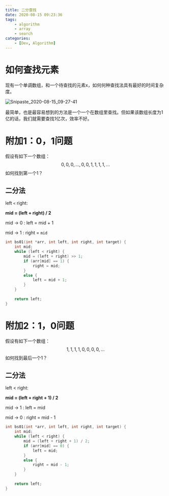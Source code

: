 ```yaml
---
title: 二分查找
date: 2020-08-15 09:23:36
tags:
    - algorithm
    - array
    - search
categories:
    - [Dev, Algorithm]
---
```




# 如何查找元素

现有一个单调数组，和一个待查找的元素x，如何何种查找法具有最好的时间复杂度。

![Snipaste_2020-08-15_09-27-41](..\_img\Snipaste_2020-08-15_09-27-41.png)

最简单，也是最容易想到的方法是一个一个在数组里查找。但如果该数组长度为1亿的话，我们就需要查找1亿次，效率不好。



# 附加1：0，1问题

假设有如下一个数组：
$$
0, 0, 0, ... , 0, 0, 1, 1, 1, 1, ...
$$
如何找到第一个1？



## 二分法

left `<` right:

**mid = (left + right) / 2**

mid -> 0 : left = mid + 1

mid -> 1 : right = `mid`



```c++
int bs01(int *arr, int left, int right, int target) {
    int mid;
    while (left < right) {
        mid = (left + right) >> 1;
        if (arr[mid] == 1) {
            right = mid;
        }
        else {
            left = mid + 1;
        }
    }
    
    return left;
}
```





# 附加2：1，0问题

假设有如下一个数组：
$$
1, 1, 1, 1, 0, 0, 0, 0, ...
$$
如何找到最后一个1？



## 二分法

left < right:

**mid = (left + right + 1) / 2** 

mid -> 1 : left = mid

mid -> 0 : right = mid - 1

```c++
int bs01(int *arr, int left, int right, int target) {
    int mid;
    while (left < right) {
        mid = (left + right + 1) / 2;
        if (arr[mid] == 0) {
            left = mid;
        }
        else {
            right = mid - 1;
        }
    }
    
    return left;
}
```









